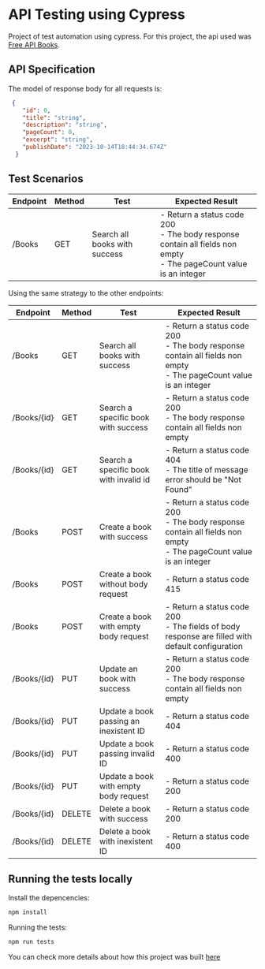 # API Testing using Cypress
Project of test automation using cypress. For this project, the api used was [Free API Books](https://fakerestapi.azurewebsites.net/index.html). 

## API Specification
The model of response body for all requests is: 
```json
 {
    "id": 0,
    "title": "string",
    "description": "string",
    "pageCount": 0,
    "excerpt": "string",
    "publishDate": "2023-10-14T18:44:34.674Z"
  }
```

## Test Scenarios 

| Endpoint | Method | Test | Expected Result |
| ---------|---------|--------|-------------------|
| /Books | GET | Search all books with success | - Return a status code 200<br/> - The body response contain all fields non empty <br/> - The pageCount value is an integer|
Using the same strategy to the other endpoints: 

| Endpoint | Method | Test | Expected Result |
| ---------|---------|--------|-------------------|
| /Books | GET | Search all books with success | - Return a status code 200<br/> - The body response contain all fields non empty <br/> - The pageCount value is an integer|
| /Books/{id} | GET | Search a specific book with success | - Return a status code 200<br/> - The body response contain all fields non empty|
| /Books/{id} | GET | Search a specific book with invalid id | - Return a status code 404 <br/> - The title of message error should be "Not Found"|
| /Books | POST | Create a book with success | - Return a status code 200<br/> - The body response contain all fields non empty <br/> - The pageCount value is an integer|
| /Books | POST | Create a book without body request | - Return a status code 415 <br/>|
| /Books | POST | Create a book with empty body request | - Return a status code 200 <br/> - The fields of body response are filled with default configuration|
| /Books/{id} | PUT | Update an book with success | - Return a status code 200<br/> - The body response contain all fields non empty <br/> |
| /Books/{id} | PUT | Update a book passing an inexistent ID | - Return a status code 404 <br/>|
| /Books/{id} | PUT | Update a book passing invalid ID | - Return a status code 400 <br/>|
| /Books/{id} | PUT | Update a book with empty body request| - Return a status code 200 <br/>|
| /Books/{id} | DELETE | Delete a book with success | - Return a status code 200 <br/>|
| /Books/{id} | DELETE | Delete a book with inexistent ID| - Return a status code 400 <br/>|


## Running the tests locally 

Install the depencencies: 
```bash 
npm install 
```

Running the tests: 
```bash
npm run tests
```

You can check more details about how this project was built [here]() 


